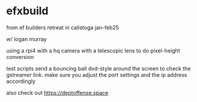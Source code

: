 # efxbuild
from ef builders retreat in calistoga jan-feb25

w/ logan murray

using a rpi4 with a hq camera with a telescopic lens to do pixel-height conversion

test scripts send a bouncing ball dvd-style around the screen to check the gstreamer link. make sure you adjust the port settings and the ip address accordingly

also check out https://deptoffense.space
